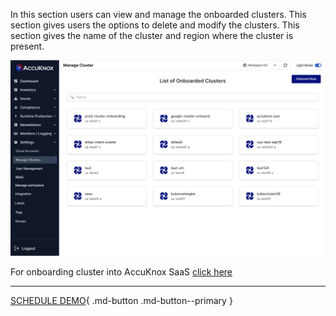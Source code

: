 

 In this section users can view and manage the onboarded clusters. This section gives users the options to delete and modify the clusters. This section gives the name of the cluster and region where the cluster is present.

![](images/manage-cluster-1.jpg)

 For onboarding cluster into AccuKnox SaaS [click here](./../getting-started/cluster-onboarding-managed.md)

 - - -
[SCHEDULE DEMO](https://www.accuknox.com/contact-us){ .md-button .md-button--primary }

